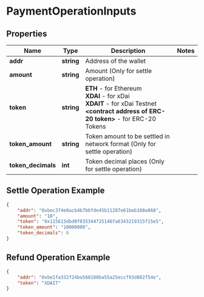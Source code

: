 # PaymentOperationInputs

## Properties
Name | Type | Description | Notes
------------ | ------------- | ------------- | -------------
**addr** | **string** | Address of the wallet | 
**amount** | **string** | Amount (Only for settle operation) | 
**token** | **string** | <b>ETH</b> - for Ethereum  <br/> <b>XDAI</b> - for xDai <br/> <b>XDAIT</b> - for xDai Testnet <br/> <b> &lt;contract address of ERC-20 token&gt;</b> - for ERC-20 Tokens  | 
**token_amount** | **string** | Token amount to be settled in network format (Only for settle operation) | 
**token_decimals** | **int** | Token decimal places (Only for settle operation) | 


## Settle Operation Example

```json
{
    "addr": "0xbec374e0acb4b7b6fde45b11287e61beb108e868",
    "amount": "10",
    "token": "0x115615dbd0f835344725146fa6343219315f15e5",
    "token_amount": "10000000",
    "token_decimals": 6
}
```

## Refund Operation Example

```json
{
    "addr": "0xbe1fa332f24ba568108ba55a25eccf93d882f54e",
    "token": "XDAIT"
}
```